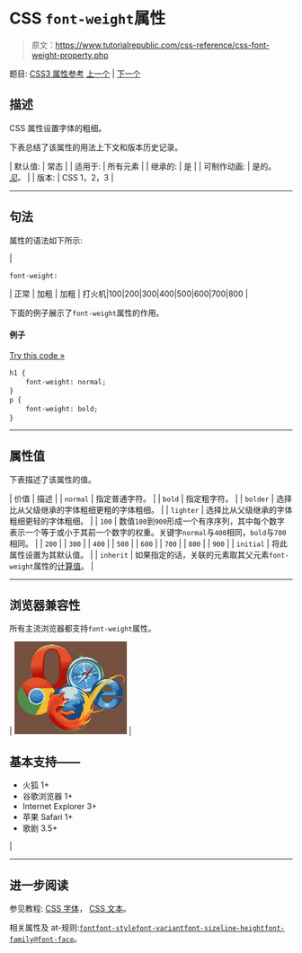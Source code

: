 # CSS `font-weight`属性

> 原文：<https://www.tutorialrepublic.com/css-reference/css-font-weight-property.php>

题目: [CSS3 属性参考](css3-properties.php) [上一个](css-font-variant-property.php) | [下一个](css-height-property.php)

## 描述

CSS 属性设置字体的粗细。

下表总结了该属性的用法上下文和版本历史记录。

| 默认值: | 常态 |
| 适用于: | 所有元素 |
| 继承的: | 是 |
| 可制作动画: | 是的。 [*见*](css-animatable-properties.php)*。* |
| 版本: | CSS 1，2，3 |

* * *

## 句法

属性的语法如下所示:

| 

```
font-weight: 
```

 | 正常 &#124; 加粗 &#124; 加粗 &#124; 打火机&#124;100&#124;200&#124;300&#124;400&#124;500&#124;600&#124;700&#124;800 |

下面的例子展示了`font-weight`属性的作用。

#### 例子

[Try this code »](../codelab.php?topic=css&file=font-weight-property "Try this code using online Editor")

```
h1 {
    font-weight: normal;
}
p {
    font-weight: bold;
}
```

* * *

## 属性值

下表描述了该属性的值。

| 价值 | 描述 |
| `normal` | 指定普通字符。 |
| `bold` | 指定粗字符。 |
| `bolder` | 选择比从父级继承的字体粗细更粗的字体粗细。 |
| `lighter` | 选择比从父级继承的字体粗细更轻的字体粗细。 |
| `100` | 数值`100`到`900`形成一个有序序列，其中每个数字表示一个等于或小于其前一个数字的权重。关键字`normal`与`400`相同，`bold`与`700`相同。 |
| `200` |
| `300` |
| `400` |
| `500` |
| `600` |
| `700` |
| `800` |
| `900` |
| `initial` | 将此属性设置为其默认值。 |
| `inherit` | 如果指定的话，关联的元素取其父元素`font-weight`属性的[计算值](../definitions.php#computed-value)。 |

* * *

## 浏览器兼容性

所有主流浏览器都支持`font-weight`属性。

| ![Browsers Icon](img/e9331123c77668c1832e541c2fca1002.png) | 

## 基本支持——

*   火狐 1+
*   谷歌浏览器 1+
*   Internet Explorer 3+
*   苹果 Safari 1+
*   歌剧 3.5+

 |

* * *

## 进一步阅读

参见教程: [CSS 字体](../css-tutorial/css-fonts.php)， [CSS 文本](../css-tutorial/css-text.php)。

相关属性及 at-规则:[`font`](css-font-property.php)[`font-style`](css-font-style-property.php)[`font-variant`](css-font-variant-property.php)[`font-size`](css-font-size-property.php)[`line-height`](css-line-height-property.php)[`font-family`](css-font-family-property.php)[`@font-face`](css-font-face-rule.php)。